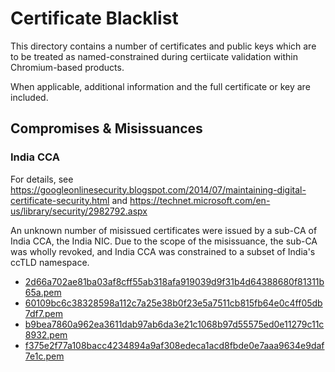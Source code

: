 # Certificate Blacklist

This directory contains a number of certificates and public keys which are to be
treated as named-constrained during certiicate validation within Chromium-based
products. 

When applicable, additional information and the full certificate or key
are included.

## Compromises & Misissuances

### India CCA

For details, see <https://googleonlinesecurity.blogspot.com/2014/07/maintaining-digital-certificate-security.html>
and <https://technet.microsoft.com/en-us/library/security/2982792.aspx>

An unknown number of misissued certificates were issued by a sub-CA of
India CCA, the India NIC. Due to the scope of the misissuance, the sub-CA
was wholly revoked, and India CCA was constrained to a subset of India's
ccTLD namespace.

  * [2d66a702ae81ba03af8cff55ab318afa919039d9f31b4d64388680f81311b65a.pem](2d66a702ae81ba03af8cff55ab318afa919039d9f31b4d64388680f81311b65a.pem)
  * [60109bc6c38328598a112c7a25e38b0f23e5a7511cb815fb64e0c4ff05db7df7.pem](60109bc6c38328598a112c7a25e38b0f23e5a7511cb815fb64e0c4ff05db7df7.pem)
  * [b9bea7860a962ea3611dab97ab6da3e21c1068b97d55575ed0e11279c11c8932.pem](b9bea7860a962ea3611dab97ab6da3e21c1068b97d55575ed0e11279c11c8932.pem)
  * [f375e2f77a108bacc4234894a9af308edeca1acd8fbde0e7aaa9634e9daf7e1c.pem](f375e2f77a108bacc4234894a9af308edeca1acd8fbde0e7aaa9634e9daf7e1c.pem)
